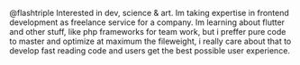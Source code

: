 @flashtriple
Interested in dev, science & art.
Im taking expertise in frontend 
development as freelance service 
for a company.
Im learning about flutter and other 
stuff, like php frameworks for team 
work, but i preffer pure code to 
master and optimize at maximum the 
fileweight, i really care about 
that to develop fast reading code 
and users get the best possible user 
experience.
